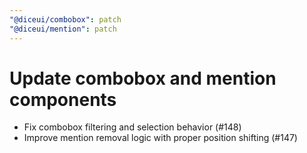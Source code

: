 ```yaml
---
"@diceui/combobox": patch
"@diceui/mention": patch
---
```


# Update combobox and mention components

- Fix combobox filtering and selection behavior (#148)
- Improve mention removal logic with proper position shifting (#147)
